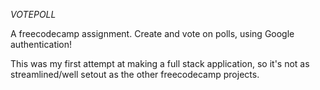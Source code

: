 *VOTEPOLL*

A freecodecamp assignment. Create and vote on polls, using Google authentication!

This was my first attempt at making a full stack application, so it's not as streamlined/well setout
as the other freecodecamp projects.
